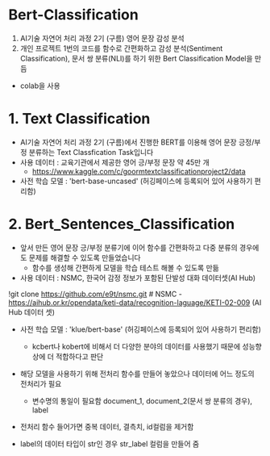 # Bert-Classification
1. AI기술 자연어 처리 과정 2기 (구름)
   영어 문장 감성 분석
 2. 개인 프로젝트
    1번의 코드를 함수로 간편화하고 
    감성 분석(Sentiment Classification), 문서 쌍 분류(NLI)를 하기 위한 Bert Classification Model을 만듬

 - colab을 사용

# 1. Text Classification
 - AI기술 자연어 처리 과정 2기 (구름)에서 진행한 BERT를 이용해 영어 문장 긍정/부정 분류하는 Text Classfication Task입니다
 - 사용 데이터 : 교육기관에서 제공한 영어 긍/부정 문장 약 45만 개 
     - https://www.kaggle.com/c/goormtextclassificationproject2/data
 - 사전 학습 모델 : 'bert-base-uncased' (허깅페이스에 등록되어 있어 사용하기 편리함)


# 2. Bert_Sentences_Classification
  - 앞서 만든 영어 문장 긍/부정 분류기에 이어 함수를 간편화하고 다중 분류의 경우에도 문제를 해결할 수 있도록 만들었습니다
    - 함수를 생성해 간편하게 모델을 학습 테스트 해볼 수 있도록 만듦
  - 사용 데이터 : NSMC, 한국어 감정 정보가 포함된 단발성 대화 데이터셋(AI Hub)

   !git clone https://github.com/e9t/nsmc.git # NSMC 
    - https://aihub.or.kr/opendata/keti-data/recognition-laguage/KETI-02-009 (AI Hub 데이터 셋)
 
  - 사전 학습 모델 : 'klue/bert-base' (허깅페이스에 등록되어 있어 사용하기 편리함)
    - kcbert나 kobert에 비해서 더 다양한 분야의 데이터를 사용했기 때문에 성능향상에 더 적합하다고 판단

  - 해당 모델을 사용하기 위해 전처리 함수를 만들어 놓았으나 데이터에 어느 정도의 전처리가 필요
    - 변수명의 통일이 필요함 document_1, document_2(문서 쌍 분류의 경우), label
  - 전처리 함수 들어가면 중복 데이터, 결측치, id컬럼을 제거함
  - label의 데이터 타입이 str인 경우 str_label 컬럼을 만들어 줌
  
